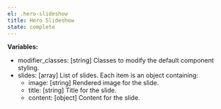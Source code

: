 ```yaml
---
el: .hero-slideshow
title: Hero Slideshow
state: complete
---
```


__Variables:__
* modifier_classes: [string] Classes to modify the default component styling.
* slides: [array] List of slides. Each item is an object containing:
  * image: [string] Rendered image for the slide.
  * title: [string] Title for the slide.
  * content: [object] Content for the slide.

